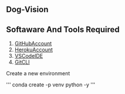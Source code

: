 ## Dog-Vision

## Softaware And Tools Required
1. [GitHubAccount](https://github.com/)
2. [HerokuAccount](https://www.heroku.com/)
3. [VSCodeIDE](https://code.visualstudio.com/)
4. [GitCLI](https://git-scm.com/)

Create a new environment

'''
conda create -p venv python -y
'''